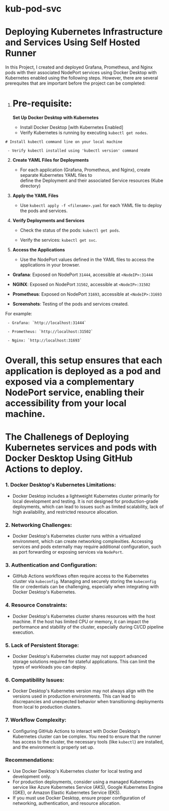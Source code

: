 # kub-pod-svc

# Deploying Kubernetes Infrastructure and Services Using Self Hosted Runner

In this Project, I created and deployed Grafana, Prometheus, and Nginx pods with their associated NodePort services using Docker Desktop with Kubernetes enabled using the following steps. However, there are several prerequites that are important before the project can be completed:


1.   # Pre-requisite:

     **Set Up Docker Desktop with Kubernetes**

     - Install Docker Desktop [with Kubernetes Enabled]
     - Verify Kubernetes is running by executing `kubectl get nodes`.

    # Install kubectl command line on your local machine

     - Verify kubectl installed using 'kubectl version' command  

2. **Create YAML Files for Deployments**

   - For each application (Grafana, Prometheus, and Nginx), create separate Kubernetes YAML files to   
     define the Deployment and their associated Service resources (Kube directory)

3. **Apply the YAML Files**

   - Use `kubectl apply -f <filename>.yaml` for each YAML file to deploy the pods and services.

4. **Verify Deployments and Services**

   - Check the status of the pods: `kubectl get pods`.

   - Verify the services: `kubectl get svc`.

5. **Access the Applications**

   - Use the NodePort values defined in the YAML files to access the applications in your browser. 

- **Grafana**: Exposed on NodePort `31444`, accessible at `<NodeIP>:31444`

- **NGINX**: Exposed on NodePort `31502`, accessible at `<NodeIP>:31502`

- **Prometheus**: Exposed on NodePort `31693`, accessible at `<NodeIP>:31693`

- **Screenshots**: Testing of the pods and services created. 

For example: 

     - Grafana: `http://localhost:31444`

     - Prometheus: `http://localhost:31502`
     
     - Nginx: `http://localhost:31693`    


#  Overall, this setup ensures that each application is deployed as a pod and exposed via a complementary NodePort service, enabling their accessibility from your local machine.

# The Challenegs of Deploying  Kubernetes services and pods with Docker Desktop Using GitHub Actions to deploy.

### 1. **Docker Desktop's Kubernetes Limitations**:
   - Docker Desktop includes a lightweight Kubernetes cluster primarily for local development and testing. It is not designed for production-grade deployments, which can lead to issues such as limited scalability, lack of high availability, and restricted resource allocation.

### 2. **Networking Challenges**:
   - Docker Desktop's Kubernetes cluster runs within a virtualized environment, which can create networking complexities. Accessing services and pods externally may require additional configuration, such as port forwarding or exposing services via `NodePort`.

### 3. **Authentication and Configuration**:
   - GitHub Actions workflows often require access to the Kubernetes cluster via `kubeconfig`. Managing and securely storing the `kubeconfig` file or credentials can be challenging, especially when integrating with Docker Desktop's Kubernetes.

### 4. **Resource Constraints**:
   - Docker Desktop's Kubernetes cluster shares resources with the host machine. If the host has limited CPU or memory, it can impact the performance and stability of the cluster, especially during CI/CD pipeline execution.

### 5. **Lack of Persistent Storage**:
   - Docker Desktop's Kubernetes cluster may not support advanced storage solutions required for stateful applications. This can limit the types of workloads you can deploy.

### 6. **Compatibility Issues**:
   - Docker Desktop's Kubernetes version may not always align with the versions used in production environments. This can lead to discrepancies and unexpected behavior when transitioning deployments from local to production clusters.

### 7. **Workflow Complexity**:
   - Configuring GitHub Actions to interact with Docker Desktop's Kubernetes cluster can be complex. You need to ensure that the runner has access to the cluster, the necessary tools (like `kubectl`) are installed, and the environment is properly set up.

### Recommendations:
- Use Docker Desktop's Kubernetes cluster for local testing and development only.
- For production deployments, consider using a managed Kubernetes service like Azure Kubernetes Service (AKS), Google Kubernetes Engine (GKE), or Amazon Elastic Kubernetes Service (EKS).
- If you must use Docker Desktop, ensure proper configuration of networking, authentication, and resource allocation.


